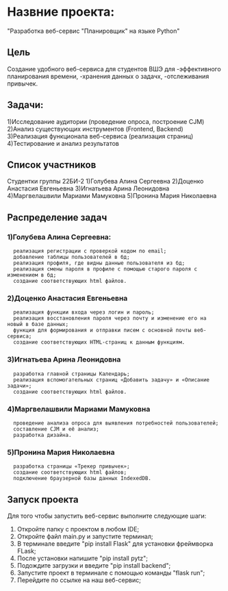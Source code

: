 # Назвние проекта: 
"Разработка веб-сервис "Планировщик" на языке Python"
  ## Цель
  Создание удобного веб-сервиса для студентов ВШЭ для 
  -эффективного планирования времени, 
  -хранения данных о задачх, 
  -отслеживания привычек.

  ## Задачи:
  1)Исследование аудитории (проведение опроса, построение CJM)
  2)Анализ существующих инструментов (Frontend, Backend)
  3)Реализация функционала веб-сервиса (реализация страниц)
  4)Тестирование и анализ результатов

  ## Список участников
  Студентки группы 22БИ-2
  1)Голубева Алина Сергеевна 
  2)Доценко Анастасия Евгеньевна
  3)Игнатьева Арина Леонидовна
  4)Маргвелашвили Мариами Мамуковна
  5)Пронина Мария Николаевна
  ## Распределение задач
  ### 1)Голубева Алина Сергеевна:
      реализация регистрации с проверкой кодом по email; 
      добавление таблицы пользователей в бд; 
      реализация профиля, где видны данные пользователя из бд; 
      реализация смены пароля в профиле с помощью старого пароля с изменением в бд; 
      создание соответствующих html файлов.
  ### 2)Доценко Анастасия Евгеньевна
      реализация функции входа через логин и пароль; 
      реализация восстановления пароля через почту и изменение его на новый в базе данных; 
      функция для формирования и отправки писем с основной почты веб-сервиса; 
      создание соответствующих HTML-страниц к данным функциям.
  ### 3)Игнатьева Арина Леонидовна
      разработка главной страницы Календарь;
      реализация вспомогательных страниц «Добавить задачу» и «Описание задачи»;
      создание соответствующих html файлов.
  ### 4)Маргвелашвили Мариами Мамуковна
      проведение анализа опроса для выявления потребностей пользователей;
      составление CJM и её анализ;
      разработка дизайна.
  ### 5)Пронина Мария Николаевна
      разработка страницы «Трекер привычек»;
      создание соответствующих html файлов;
      подключение браузерной базы данных IndexedDB.

  ## Запуск проекта
  Для того чтобы запустить веб-сервис выполните следующие шаги:
  1) Откройте папку с проектом в любом IDE;
  2) Откройте файл main.py и запустите терминал;
  3) В терминале введите "pip install Flask" для установки фреймворка FLask;
  4) После установки напишите "pip install pytz";
  5) Подождите загрузки и введите "pip install backend";
  6) Запустите проект в терминале с помощью команды "flask run";
  7) Перейдите по ссылке на наш веб-сервис;
